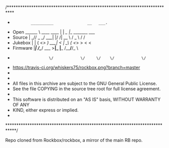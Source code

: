 /***************************************************************************
*             __________               __   ___.
*   Open      \______   \ ____   ____ |  | _\_ |__   _______  ___
*   Source     |       _//  _ \_/ ___\|  |/ /| __ \ /  _ \  \/  /
*   Jukebox    |    |   (  <_> )  \___|    < | \_\ (  <_> > <  <
*   Firmware   |____|_  /\____/ \___  >__|_ \|___  /\____/__/\_ \
*                     \/            \/     \/    \/            \/
* <img>https://travis-ci.org/whiskers75/rockbox.png?branch=master</img>
*
*
* All files in this archive are subject to the GNU General Public License.
* See the file COPYING in the source tree root for full license agreement.
*
* This software is distributed on an "AS IS" basis, WITHOUT WARRANTY OF ANY
* KIND, either express or implied.
*
****************************************************************************/

Repo cloned from Rockbox/rockbox, a mirror of the main RB repo.

